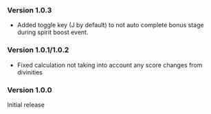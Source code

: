﻿### Version 1.0.3

- Added toggle key (J by default) to not auto complete bonus stage during spirit boost event.

### Version 1.0.1/1.0.2

- Fixed calculation not taking into account any score changes from divinities

### Version 1.0.0

Initial release